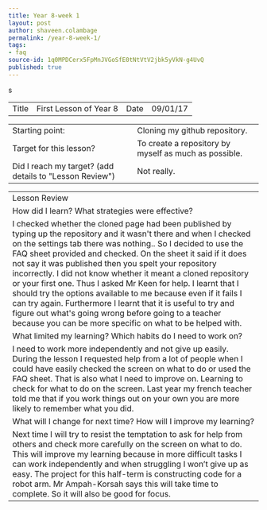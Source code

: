 ```yaml
---
title: Year 8-week 1
layout: post
author: shaveen.colambage
permalink: /year-8-week-1/
tags:
- faq
source-id: 1q0MPDCerx5FpMnJVGoSfE0tNtVtV2jbk5yVkN-g4UvQ
published: true
---
```

s

<table>
  <tr>
    <td>Title</td>
    <td>First Lesson of Year 8</td>
    <td>Date</td>
    <td>09/01/17</td>
  </tr>
</table>


<table>
  <tr>
    <td>Starting point:</td>
    <td>Cloning my github repository.</td>
  </tr>
  <tr>
    <td>Target for this lesson?</td>
    <td>To create a repository by myself as much as possible.</td>
  </tr>
  <tr>
    <td>Did I reach my target? 
(add details to "Lesson Review")</td>
    <td> Not really.</td>
  </tr>
</table>


<table>
  <tr>
    <td>Lesson Review</td>
  </tr>
  <tr>
    <td>How did I learn? What strategies were effective? </td>
  </tr>
  <tr>
    <td>I checked whether the cloned page had been published by typing up the repository and it wasn't there and when I checked on the settings tab there was nothing.. So I decided to use the FAQ sheet provided and checked. On the sheet it said if it does not say it was published then you spelt your repository incorrectly. I did not know whether it meant a cloned repository or your first one. Thus I asked Mr Keen for help. I learnt that I should try the options available to me because even if it fails I can try again. Furthermore I learnt that it is useful to try and figure out what's going wrong before going to a teacher because you can be more specific on what to be helped with.</td>
  </tr>
  <tr>
    <td>What limited my learning? Which habits do I need to work on? </td>
  </tr>
  <tr>
    <td>I need to work more independently and not give up easily. During the lesson I requested help from a lot of people when I could have easily checked the screen on what to do or used the FAQ sheet. That is also what I need to improve on. Learning to check for what to do on the screen. Last year my french teacher told me that if you work things out on your own you are more likely to remember what you did. </td>
  </tr>
  <tr>
    <td>What will I change for next time? How will I improve my learning?</td>
  </tr>
  <tr>
    <td>Next time I will try to resist the temptation to ask for help from others and check more carefully on the screen on what to do. This will improve my learning because in more difficult tasks I can work independently and when struggling I won’t give up as easy. The project for this half-term is constructing code for a robot arm. Mr Ampah-Korsah says this will take time to complete. So it will also be good for focus.</td>
  </tr>
</table>


